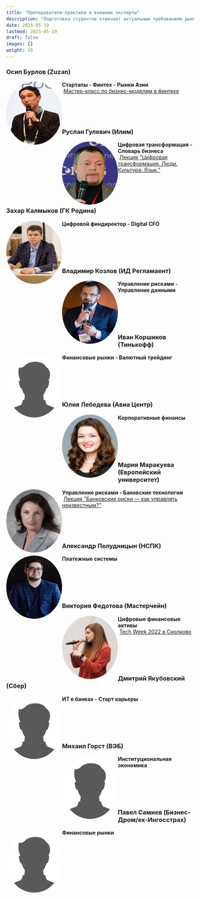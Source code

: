 ```yaml
---
title: "Преподаватели-практики и внешние эксперты"
description: "Подготовка студентов отвечает актуальным требованиям рынка труда."
date: 2023-05-19
lastmod: 2023-05-19
draft: false
images: []
weight: 16
---
```


### Осип Бурлов (Zuzan)

<img src="Osip_Burlov.jpeg" alt="Осип Бурлов" style="border-radius: 50%; width:150px; height:170px;" align="left" overflow="hidden"/>

**Стартапы - Финтех - Рынки Азии**
<br>&nbsp;[Мастер-класс по бизнес-моделям в финтехе](https://finec.mgimo.ru/blog/fintech-meeting-osip-burlov/)
<br>
<br>
<br>
<br>
<br>

### Руслан Гулевич (Илим)

<img src="Ruslan_Gulevich.jpg" alt="Руслан Гулевич" style="border-radius: 50%; width:150px; height:170px;" align="left" overflow="hidden"/>

**Цифровая трансформация - Словарь бизнеса**
<br>&nbsp;[Лекция "Цифровая трансформация. Люди. Культура. Язык."](https://finec.mgimo.ru/blog/gulevich-digital-transformation/)
<br>
<br>
<br>
<br>
<br>

### Захар Калмыков (ГК Родина)

<img src="Zakhar_Kalmykov.jpg" alt="Захар Калмыков" style="border-radius: 50%; width:150px; height:170px;" align="left" overflow="hidden"/>

**Цифровой финдиректор - Digital CFO**
<br>
<br>
<br>
<br>
<br>
<br>

### Владимир Козлов (ИД Регламаент)

<img src="Vladimir_Kozlov.jpg" alt="Владимир Козлов" style="border-radius: 50%; width:150px; height:170px;" align="left" overflow="hidden"/>

**Управление рисками - Управление данными**
<br>
<br>
<br>
<br>
<br>
<br>

### Иван Коршиков (Тинькофф)

<img src="male_profile_picture.jpg" alt="Иван Коршиков" style="border-radius: 50%; width:150px; height:170px;" align="left" overflow="hidden"/>

**Финансовые рынки - Валютный трейдинг**
<br>
<br>
<br>
<br>
<br>
<br>

### Юлия Лебедева (Авиа Центр)

<img src="Julia_Lebedeva.jpg" alt="Юлия Лебедева" style="border-radius: 50%; width:150px; height:170px;" align="left" overflow="hidden"/>

**Корпоративные финансы**
<br>
<br>
<br>
<br>
<br>
<br>

### Мария Маракуева (Европейский университет)

<img src="Maria_Marakueva.jpg" alt="Мария Маракуева" style="border-radius: 50%; width:150px; height:170px;" align="left" overflow="hidden"/>

**Управление рисками - Бановские технологии**
<br>&nbsp;[Лекция "Банковские риски — как управлять неизвестным?"](https://finec.mgimo.ru/blog/marakueva-lecture-how-to-control-uncertainty/)
<br>
<br>
<br>
<br>
<br>

### Александр Полудницын (НСПК)

<img src="Alexander_Poludnitsyn.jpg" alt="Александр Полудницын" style="border-radius: 50%; width:150px; height:170px;" align="left" overflow="hidden"/>

**Платежные системы**
<br>
<br>
<br>
<br>
<br>
<br>

### Виктория Федотова (Мастерчейн)

<img src="Victoria _Fedotova.jpg" alt="Виктория Федотова" style="border-radius: 50%; width:150px; height:170px;" align="left" overflow="hidden"/>

**Цифровые финансовые активы**
<br>&nbsp;[Tech Week 2022 в Сколково](https://www.masterchain.ru/news/mastercheyn-prinyala-uchastie-v-rabote-tech-week-2022-v-skolkovo/?ysclid=li1jhbksvf20498695)
<br>
<br>
<br>
<br>
<br>
<br>

### Дмитрий Якубовский (Сбер)

<img src="male_profile_picture.jpg" alt="Дмитрий Якубовский" style="border-radius: 50%; width:150px; height:170px;" align="left" overflow="hidden"/>

**ИТ в банках - Старт карьеры**
<br>
<br>
<br>
<br>
<br>
<br>

### Михаил Горст (ВЭБ)

<img src="male_profile_picture.jpg" alt="Михаил Горст" style="border-radius: 50%; width:150px; height:170px;" align="left" overflow="hidden"/>

**Институциональная экономика**
<br>
<br>
<br>
<br>
<br>
<br>

### Павел Самиев (Бизнес-Дром/ex-Ингосстрах)

<img src="male_profile_picture.jpg" alt="Павел Самиев" style="border-radius: 50%; width:150px; height:170px;" align="left" overflow="hidden"/>

**Финансовые рынки**
